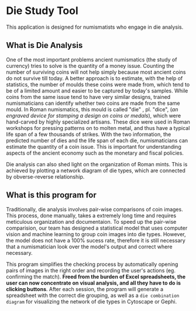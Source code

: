 # Die Study Tool

This application is designed for numismatists who engage in die analysis. 

## What is Die Analysis
One of the most important problems ancient numismatics (the study of currency) tries to solve is the quantity of a money issue. Counting the number of surviving coins will not help simply because most ancient coins do not survive till today. A better approach is to estimate, with the help of statistics, the number of moulds these coins were made from, which tend to be of a limited amount and easier to be captured by today's samples. While coins from the same issue tend to have very similar designs, trained numismaticians can identify whether two coins are made from the same mould. In Roman numismatics, this mould is called "die" , pl. "dice", (*an engraved device for stamping a design on coins or medals*), which were hand-carved by highly specialized artisans. These dice were used in Roman workshops for pressing patterns on to molten metal, and thus have a typical life span of a few thousands of strikes. With the two information, the predicted number of dies and the life span of each die, numismaticians can estimate the quantity of a coin issue. This is important for understanding aspects of the ancient economy such as the monetary and fiscal policies.

Die analysis can also shed light on the organization of Roman mints. This is achieved by plotting a network diagram of die types, which are connected by obverse-reverse relationship. 

## What is this program for

Traditionally, die analysis involves pair-wise comparisons of coin images. This process, done manually, takes a extremely long time and requires meticulous organization and documentaion. To speed up the pair-wise comparision, our team has designed a statistical model that uses computer vision and machine learning to group coin images into die types. However, the model does not have a 100% sucess rate, therefore it is still necessary that a numismatician look over the model's output and correct where necessary.

This program simplifies the checking process by automatically opening pairs of images in the right order and recording the user's actions (eg. confirming the match). __Freed from the burden of Excel spreadsheets, the user can now concentrate on visual analysis, and all they have to do is clicking buttons__. After each session, the program will generate a spreadsheet with the correct die grouping, as well as a ``die combination diagram`` for visualizing the network of die types in Cytoscape or Gephi. 
